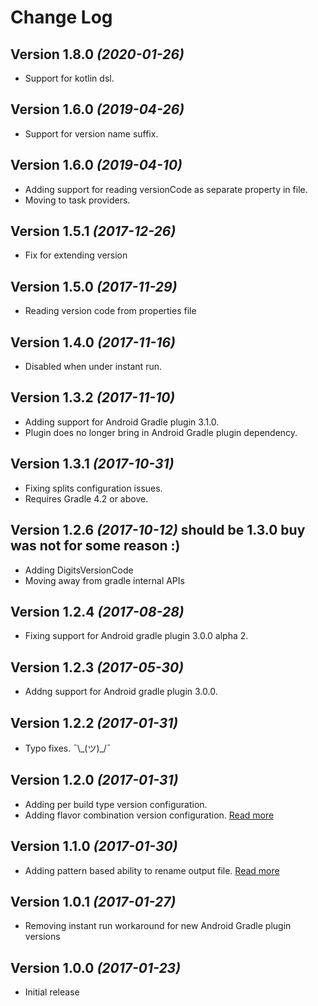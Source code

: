 # Change Log

## Version 1.8.0 *(2020-01-26)*

 * Support for kotlin dsl.

## Version 1.6.0 *(2019-04-26)*

 * Support for version name suffix.

## Version 1.6.0 *(2019-04-10)*

 * Adding support for reading versionCode as separate property in file.
 * Moving to task providers.

## Version 1.5.1 *(2017-12-26)*

 * Fix for extending version

## Version 1.5.0 *(2017-11-29)*

 * Reading version code from properties file

## Version 1.4.0 *(2017-11-16)*

 * Disabled when under instant run.

## Version 1.3.2 *(2017-11-10)*

 * Adding support for Android Gradle plugin 3.1.0.
 * Plugin does no longer bring in Android Gradle plugin dependency.

## Version 1.3.1 *(2017-10-31)*

 * Fixing splits configuration issues.
 * Requires Gradle 4.2 or above.

## Version 1.2.6 *(2017-10-12)* **should be 1.3.0 buy was not for some reason :)**

 * Adding DigitsVersionCode
 * Moving away from gradle internal APIs

## Version 1.2.4 *(2017-08-28)*

 * Fixing support for Android gradle plugin 3.0.0 alpha 2.

## Version 1.2.3 *(2017-05-30)*

 * Addng support for Android gradle plugin 3.0.0.

## Version 1.2.2 *(2017-01-31)*

 * Typo fixes. ¯\\\_(ツ)_/¯

## Version 1.2.0 *(2017-01-31)*

 * Adding per build type version configuration.
 * Adding flavor combination version configuration. [Read more](https://github.com/kaminomobile/AndroidVersion#flavor-combinations)

## Version 1.1.0 *(2017-01-30)*

 * Adding pattern based ability to rename output file. [Read more](https://github.com/kaminomobile/AndroidVersion#output-file-name)

## Version 1.0.1 *(2017-01-27)*

 * Removing instant run workaround for new Android Gradle plugin versions

## Version 1.0.0 *(2017-01-23)*

 * Initial release  
